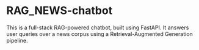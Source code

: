 # RAG_NEWS-chatbot
This is a full-stack RAG-powered chatbot, built using FastAPI. It answers user queries over a news corpus using a Retrieval-Augmented Generation pipeline.
